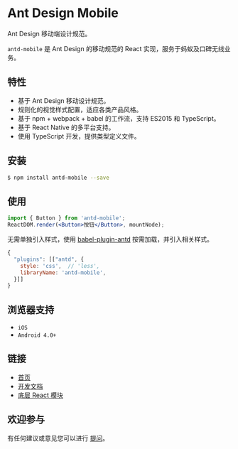 # Ant Design Mobile

Ant Design 移动端设计规范。

`antd-mobile` 是 Ant Design 的移动规范的 React 实现，服务于蚂蚁及口碑无线业务。

## 特性

- 基于 Ant Design 移动设计规范。
- 规则化的视觉样式配置，适应各类产品风格。
- 基于 npm + webpack + babel 的工作流，支持 ES2015 和 TypeScript。
- 基于 React Native 的多平台支持。
- 使用 TypeScript 开发，提供类型定义文件。

## 安装

```bash
$ npm install antd-mobile --save
```

## 使用

```jsx
import { Button } from 'antd-mobile';
ReactDOM.render(<Button>按钮</Button>, mountNode);
```

无需单独引入样式，使用 [babel-plugin-antd](https://github.com/ant-design/babel-plugin-antd) 按需加载，并引入相关样式。

```js
{
  "plugins": [["antd", {
    style: 'css',  // 'less',
    libraryName: 'antd-mobile',
  }]]
}
```

## 浏览器支持

- `iOS`
- `Android 4.0+`

## 链接

- [首页](http://mobile.ant.design)
- [开发文档](development.md)
- [底层 React 模块](http://github.com/react-component)

## 欢迎参与

有任何建议或意见您可以进行 [提问](http://gitlab.alibaba-inc.com/react-ui/ant-mobile/issues)。
